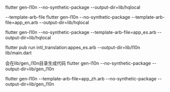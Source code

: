 flutter gen-l10n --no-synthetic-package --output-dir=lib/hqlocal

--template-arb-file
flutter gen-l10n --no-synthetic-package --template-arb-file=app_en.arb --output-dir=lib/hqlocal

flutter gen-l10n --no-synthetic-package --template-arb-file=app_es.arb --output-dir=lib/hqlocal


flutter pub run intl_translation:appes_es.arb --output-dir=lib/l10n lib/main.dart

会在lib/gen_l10n目录生成代码
flutter gen-l10n --no-synthetic-package  --output-dir=lib/gen_l10n

flutter gen-l10n --template-arb-file=app_zh.arb --no-synthetic-package  --output-dir=lib/gen_l10n
